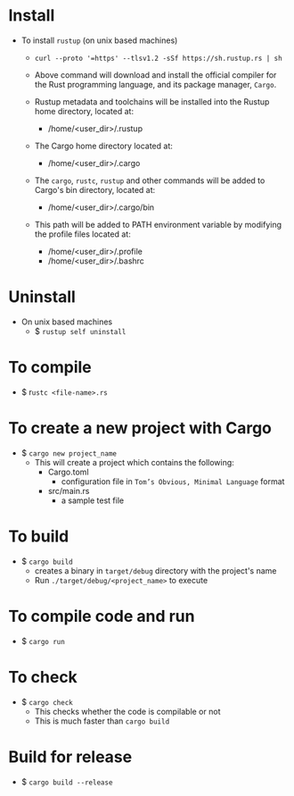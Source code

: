 
# Install

- To install `rustup` (on unix based machines)
    - `curl --proto '=https' --tlsv1.2 -sSf https://sh.rustup.rs | sh`
    
    - Above command will download and install the official compiler for the Rust
programming language, and its package manager, `Cargo`.

    - Rustup metadata and toolchains will be installed into the Rustup
home directory, located at:

        - /home/<user_dir>/.rustup

    - The Cargo home directory located at:
        - /home/<user_dir>/.cargo

    - The `cargo`, `rustc`, `rustup` and other commands will be added to
Cargo's bin directory, located at:
        - /home/<user_dir>/.cargo/bin

    - This path will be added to PATH environment variable by
modifying the profile files located at:
        - /home/<user_dir>/.profile
        - /home/<user_dir>/.bashrc

# Uninstall

- On unix based machines
    - $ `rustup self uninstall`


# To compile
- $ r`ustc <file-name>.rs`

# To create a new project with Cargo
- $ `cargo new project_name`
    - This will create a project which contains the following:
        - Cargo.toml
            - configuration file in `Tom’s Obvious, Minimal Language` format   
        - src/main.rs
            - a sample test file

# To build
- $ `cargo build`
    - creates a binary in `target/debug` directory with the project's name
    - Run `./target/debug/<project_name>` to execute

# To compile code and run
- $ `cargo run`

# To check
- $ `cargo check`
    - This checks whether the code is compilable or not 
    - This is much faster than `cargo build`

# Build for release
- $ `cargo build --release`